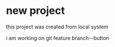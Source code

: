 # new project
this project was created from local system

i am working on git feature branch--button